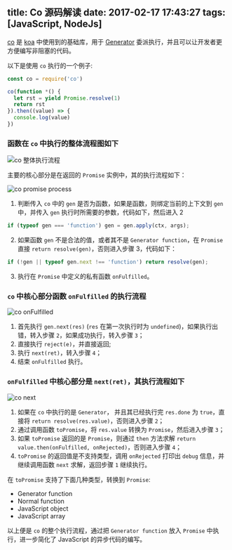 title: Co 源码解读
date: 2017-02-17 17:43:27
tags: [JavaScript, NodeJs]
---

[co](https://github.com/tj/co) 是 [koa](https://github.com/koajs/koa) 中使用到的基础库，用于 [Generator](https://developer.mozilla.org/en/docs/Web/JavaScript/Reference/Statements/function*)
委派执行，并且可以让开发者更方便编写非阻塞的代码。

<!-- more -->

以下是使用 `co` 执行的一个例子:

```js
const co = require('co')

co(function *() {
  let rst = yield Promise.resolve(1)
  return rst
}).then((value) => {
  console.log(value)
})
```

### 函数在 `co` 中执行的整体流程图如下

![co 整体执行流程](/images/co_global.png)

主要的核心部分是在返回的 `Promise` 实例中，其的执行流程如下：

![co promise process](/images/co_promise_call.png)

1. 判断传入 `co` 中的 `gen` 是否为函数，如果是函数，则绑定当前的上下文到 `gen` 中，并传入 `gen` 执行时所需要的参数，代码如下，然后进入 2

```js
if (typeof gen === 'function') gen = gen.apply(ctx, args);
```

2. 如果函数 `gen` 不是合法的值，或者其不是 `Generator function`，在 `Promise` 直接 `return resolve(gen)`，否则进入步骤 3，代码如下：

```js
if (!gen || typeof gen.next !== 'function') return resolve(gen);
``` 

3. 执行在 `Promise` 中定义的私有函数 `onFulfilled`。

### `co` 中核心部分函数 `onFulfilled` 的执行流程

![co onFulfilled](/images/co_onfullfill.png)

1. 首先执行 `gen.next(res)` (`res` 在第一次执行时为 `undefined`)，如果执行出错，转入步骤 `2`，如果成功执行，转入步骤 `3`；
2. 直接执行 `reject(e)`，并直接返回;
3. 执行 `next(ret)`，转入步骤 `4`；
4. 结束 `onFulfilled` 执行。

### `onFulfilled` 中核心部分是 `next(ret)`，其执行流程如下

![co next](/images/co_next.png)

1. 如果在 `co` 中执行的是 `Generator`， 并且其已经执行完 `res.done` 为 `true`，直接将 `return resolve(res.value)`，否则进入步骤 `2`；
2. 通过调用函数 `toPromise`，将 `res.value` 转换为 `Promise`，然后进入步骤 `3`；
3. 如果 `toPromise` 返回的是 `Promise`，则通过 `then` 方法求解 `return value.then(onFulfilled, onRejected)`，否则进入步骤 `4`；
4. `toPromise` 的返回值是不支持类型，调用 `onRejected` 打印出 `debug` 信息，并继续调用函数 `next` 求解，返回步骤 `1` 继续执行。


在 `toPromise` 支持了下面几种类型，转换到 `Promise`:

- Generator function
- Normal function
- JavaScript object
- JavaScript array

以上便是 `co` 的整个执行流程，通过把 `Generator function` 放入 `Promise` 中执行，进一步简化了 JavaScript 的异步代码的编写。